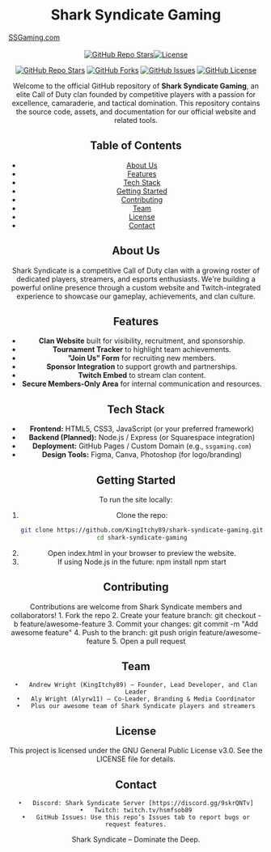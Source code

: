 <div align="center">
<h1 align-"center">Shark Syndicate Gaming</h>
</div>

<div algin="center">
	<a href="https://www.ssgaming.com">SSGaming.com</a>
</div>

</br>

<div align="center">
<a href="https://github.com/KingItchy89/shark-syndicate-gaming/stargazers"><img alt="GitHub Repo Stars" src="https://img.shields.io/github/stars/KingItchy89/shark-syndicate-gaming"></a)
<a href="https://github.com/KingItchy89/shark-syndicate-gaming/blob/main/LICENSE"><img alt="License" src="https://img.shields.io/badge/License-GPLv3-blue.svg"></a>

[![GitHub Repo Stars](https://img.shields.io/github/stars/KingItchy89/shark-syndicate-gaming?style=social)](https://github.com/KingItchy89/shark-syndicate-gaming/stargazers)
[![GitHub Forks](https://img.shields.io/github/forks/KingItchy89/shark-syndicate-gaming?style=social)](https://github.com/KingItchy89/shark-syndicate-gaming/network/members)
[![GitHub Issues](https://img.shields.io/github/issues/KingItchy89/shark-syndicate-gaming)](https://github.com/KingItchy89/shark-syndicate-gaming/issues)
[![GitHub License](https://img.shields.io/github/license/KingItchy89/shark-syndicate-gaming)](https://github.com/KingItchy89/shark-syndicate-gaming/blob/main/LICENSE)

Welcome to the official GitHub repository of **Shark Syndicate Gaming**, an elite Call of Duty clan founded by competitive players with a passion for excellence, camaraderie, and tactical domination. This repository contains the source code, assets, and documentation for our official website and related tools.

## Table of Contents

- [About Us](#about-us)
- [Features](#features)
- [Tech Stack](#tech-stack)
- [Getting Started](#getting-started)
- [Contributing](#contributing)
- [Team](#team)
- [License](#license)
- [Contact](#contact)

## About Us

Shark Syndicate is a competitive Call of Duty clan with a growing roster of dedicated players, streamers, and esports enthusiasts. We're building a powerful online presence through a custom website and Twitch-integrated experience to showcase our gameplay, achievements, and clan culture.

## Features

- **Clan Website** built for visibility, recruitment, and sponsorship.
- **Tournament Tracker** to highlight team achievements.
- **"Join Us" Form** for recruiting new members.
- **Sponsor Integration** to support growth and partnerships.
- **Twitch Embed** to stream clan content.
- **Secure Members-Only Area** for internal communication and resources.

## Tech Stack

- **Frontend:** HTML5, CSS3, JavaScript (or your preferred framework)
- **Backend (Planned):** Node.js / Express (or Squarespace integration)
- **Deployment:** GitHub Pages / Custom Domain (e.g., `ssgaming.com`)
- **Design Tools:** Figma, Canva, Photoshop (for logo/branding)

## Getting Started

To run the site locally:

1. Clone the repo:
   ```bash
   git clone https://github.com/KingItchy89/shark-syndicate-gaming.git
   cd shark-syndicate-gaming
2.	Open index.html in your browser to preview the website.
3.	If using Node.js in the future:
		npm install
		npm start

## Contributing

Contributions are welcome from Shark Syndicate members and collaborators!
	1.	Fork the repo
	2.	Create your feature branch: git checkout -b feature/awesome-feature
	3.	Commit your changes: git commit -m "Add awesome feature"
	4.	Push to the branch: git push origin feature/awesome-feature
	5.	Open a pull request

## Team
	•	Andrew Wright (KingItchy89) – Founder, Lead Developer, and Clan Leader
	•	Aly Wright (Alyrw11) – Co-Leader, Branding & Media Coordinator
	•	Plus our awesome team of Shark Syndicate players and streamers

## License

This project is licensed under the GNU General Public License v3.0. See the LICENSE file for details.

## Contact
	•	Discord: Shark Syndicate Server [https://discord.gg/9skrQNTv]
	•	Twitch: twitch.tv/hsmfsob89
	•	GitHub Issues: Use this repo’s Issues tab to report bugs or request features.

Shark Syndicate – Dominate the Deep.